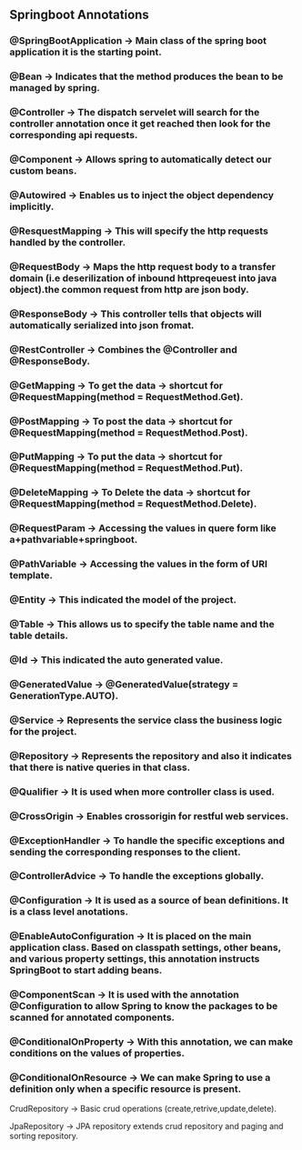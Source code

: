 ## Springboot Annotations

### @SpringBootApplication      ->		Main class of the spring boot application it is the starting point.

### @Bean 				              ->		Indicates that the method produces the bean to be managed by spring.

### @Controller                 ->		The dispatch servelet will search for the controller annotation once it get reached then look 										for the corresponding api requests.

### @Component				          -> 		Allows spring to automatically detect our custom beans.

### @Autowired			            -> 		Enables us to inject the object dependency implicitly.

### @ResquestMapping            ->		This will specify the http requests handled by the controller.

### @RequestBody			          ->		Maps the http request body to a transfer domain (i.e deserilization of inbound httpreqeuest 										into java object).the common request from http are json body.

### @ResponseBody   		        -> 		This controller tells that objects will automatically serialized into json fromat. 

### @RestController             -> 		Combines the @Controller and @ResponseBody.

### @GetMapping			  	        ->		To get the data -> shortcut for @RequestMapping(method = RequestMethod.Get).

### @PostMapping			          -> 		To post the data -> shortcut for @RequestMapping(method = RequestMethod.Post).

### @PutMapping				          ->		To put the data -> shortcut for @RequestMapping(method = RequestMethod.Put).

### @DeleteMapping			        -> 		To Delete the data -> shortcut for @RequestMapping(method = RequestMethod.Delete).

### @RequestParam			          -> 		Accessing the values in quere form like a+pathvariable+springboot.

### @PathVariable			          -> 		Accessing the values in the form of URI template.

### @Entity					            ->		This indicated the model of the project.

### @Table 					            ->		This allows us to specify the table name and the table details.

### @Id 					              -> 		This indicated the auto generated value. 

### @GeneratedValue			        ->		@GeneratedValue(strategy = GenerationType.AUTO).

### @Service				            -> 		Represents the service class the business logic for the project.

### @Repository				          -> 		Represents the repository and also it indicates that there is native queries in that class.

### @Qualifier		   		        ->		It is used when more controller class is used.

### @CrossOrigin		            ->		Enables crossorigin for restful web services.

### @ExceptionHandler	          ->		To handle the specific exceptions and sending the corresponding responses to the client.

### @ControllerAdvice		        -> 		To handle the exceptions globally.

### @Configuration    		      -> 		It is used as a source of bean definitions. It is a class level anotations.

### @EnableAutoConfiguration    ->		It is placed on the main application class. Based on classpath settings, other beans, and 											various property settings, this annotation instructs SpringBoot to start adding beans.

### @ComponentScan	            ->		It is used with the annotation @Configuration to allow Spring to know the packages to be 											scanned for annotated components.

### @ConditionalOnProperty	    ->		With this annotation, we can make conditions on the values of properties.

### @ConditionalOnResource	    ->		We can make Spring to use a definition only when a specific resource is present. 	

CrudRepository			        ->		Basic crud operations (create,retrive,update,delete).

JpaRepository		            ->		JPA repository extends crud repository and paging and sorting repository.


 



